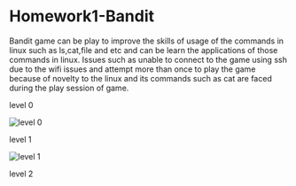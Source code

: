 # Homework1-Bandit

Bandit game can be play to improve the skills of usage of the commands in linux such as ls,cat,file and etc and can be learn the applications of those commands in linux.
Issues such as unable to connect to the game using ssh due to the wifi issues and attempt more than once to play the game because of novelty to the linux and its commands such as cat are faced during the play session of game.

level 0

![level 0](https://cloud.githubusercontent.com/assets/14229107/14393908/49c0ab50-fd7e-11e5-8896-868be87d14cc.png)

level 1

![level 1](https://cloud.githubusercontent.com/assets/14229107/14393909/49cc68d2-fd7e-11e5-912e-01c674c1b1e6.png)

level 2


